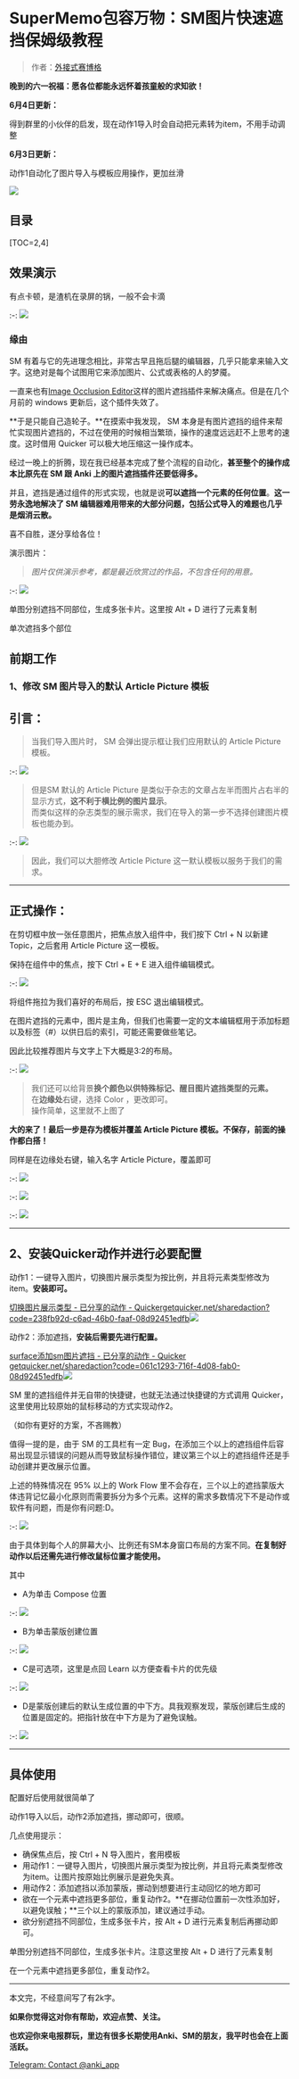 # SuperMemo包容万物：SM图片快速遮挡保姆级教程

> 作者：[外接式赛博格](https://www.zhihu.com/people/hydrogenlol)

**晚到的六一祝福：愿各位都能永远怀着孩童般的求知欲！**

**6月4日更新：**

得到群里的小伙伴的启发，现在动作1导入时会自动把元素转为item，不用手动调整

**6月3日更新：**

动作1自动化了图片导入与模板应用操作，更加丝滑

![](https://pic3.zhimg.com/v2-bb0c4f10658c84f4f97103372835e51a_b.jpg)

## 目录

[TOC=2,4]

## 效果演示

有点卡顿，是渣机在录屏的锅，一般不会卡滴

:-: ![](https://pic1.zhimg.com/v2-f1cfe7b39eaa61e4e9617eecfde8784c_b.jpg)

### 缘由

SM 有着与它的先进理念相比，非常古早且拖后腿的编辑器，几乎只能拿来输入文字。这绝对是每个试图用它来添加图片、公式或表格的人的梦魇。

一直来也有[Image Occlusion Editor](https://zhuanlan.zhihu.com/p/326168555)这样的图片遮挡插件来解决痛点。但是在几个月前的 windows 更新后，这个插件失效了。

**于是只能自己造轮子。**在摸索中我发现， SM 本身是有图片遮挡的组件来帮忙实现图片遮挡的，不过在使用的时候相当繁琐，操作的速度远远赶不上思考的速度。这时借用 Quicker 可以极大地压缩这一操作成本。

经过一晚上的折腾，现在我已经基本完成了整个流程的自动化，**甚至整个的操作成本比原先在 SM 跟 Anki 上的图片遮挡插件还要低得多。**

并且，遮挡是通过组件的形式实现，也就是说**可以遮挡一个元素的任何位置**。**这一劳永逸地解决了 SM 编辑器难用带来的大部分问题，包括公式导入的难题也几乎是烟消云散。**

喜不自胜，遂分享给各位！

演示图片：

> *图片仅供演示参考，都是最近欣赏过的作品，不包含任何的用意。*

:-: ![](https://pic1.zhimg.com/v2-41c388b8b0aa632b739a40e4d8f5875c_b.jpg)

单图分别遮挡不同部位，生成多张卡片。这里按 Alt + D 进行了元素复制

单次遮挡多个部位

## 前期工作

### 1、修改 SM 图片导入的默认 Article Picture 模板

## 引言：

> 当我们导入图片时， SM 会弹出提示框让我们应用默认的 Article Picture 模板。

:-: ![](https://pic1.zhimg.com/80/v2-8f4bf27d49dd66e2c4ef652ae5914ed4_1440w.jpg)

> 但是SM 默认的 Article Picture 是类似于杂志的文章占左半而图片占右半的显示方式，**这不利于横比例的图片显示**。  
> 而类似这样的杂志类型的展示需求，我们在导入的第一步不选择创建图片模板也能办到。

:-: ![](https://pic3.zhimg.com/80/v2-58d98ac41b4155f83d0e296617ea5326_1440w.jpg)

> 因此，我们可以大胆修改 Article Picture 这一默认模板以服务于我们的需求。

* * *

## 正式操作：

在剪切框中放一张任意图片，把焦点放入组件中，我们按下 Ctrl + N 以新建 Topic，之后套用 Article Picture 这一模板。

保持在组件中的焦点，按下 Ctrl + E + E 进入组件编辑模式。

:-: ![](https://pic4.zhimg.com/80/v2-06e880799391fb32d01032972f47274f_1440w.jpg)

将组件拖拉为我们喜好的布局后，按 ESC 退出编辑模式。

在图片遮挡的元素中，图片是主角，但我们也需要一定的文本编辑框用于添加标题以及标签（#）以供日后的索引，可能还需要做些笔记。

因此比较推荐图片与文字上下大概是3:2的布局。

:-: ![](https://pic2.zhimg.com/80/v2-0fb63358f81fc0cb9fef0d10ca9ce469_1440w.jpg)

> 我们还可以给背景**换个颜色以供特殊标记、醒目图片遮挡类型的元素。**  
> 在**边缘处**右键，选择 Color ，更改即可。  
> 操作简单，这里就不上图了

**大的来了！最后一步是存为模板并覆盖 Article Picture 模板。不保存，前面的操作都白搭！**

同样是在边缘处右键，输入名字 Article Picture，覆盖即可

:-: ![](https://pic2.zhimg.com/80/v2-5d6f55b3a215178baec9d226573d02a9_1440w.jpg)

:-: ![](https://pic1.zhimg.com/80/v2-18a00a1711b8459df5ae8b351b228134_1440w.jpg)

:-: ![](https://pic4.zhimg.com/80/v2-070f2e51cfed891226a93004d2e8ee53_1440w.jpg)

* * *

## **2、安装Quicker动作并进行必要配置**

动作1：一键导入图片，切换图片展示类型为按比例，并且将元素类型修改为item。**安装即可。**

[切换图片展示类型 - 已分享的动作 - Quicker​getquicker.net/sharedaction?code=238fb92d-c6ad-46b0-faaf-08d92451edfb![](https://pic1.zhimg.com/v2-fee9458c29cdccf10af7ec01155dc7f0_ipico.jpg)](https://link.zhihu.com/?target=https%3A//getquicker.net/sharedaction%3Fcode%3D238fb92d-c6ad-46b0-faaf-08d92451edfb)

动作2：添加遮挡，**安装后需要先进行配置。**

[surface添加sm图片遮挡 - 已分享的动作 - Quicker​getquicker.net/sharedaction?code=061c1293-716f-4d08-fab0-08d92451edfb![](https://pic1.zhimg.com/v2-fee9458c29cdccf10af7ec01155dc7f0_ipico.jpg)](https://link.zhihu.com/?target=https%3A//getquicker.net/sharedaction%3Fcode%3D061c1293-716f-4d08-fab0-08d92451edfb)

SM 里的遮挡组件并无自带的快捷键，也就无法通过快捷键的方式调用 Quicker，这里使用比较原始的鼠标移动的方式实现动作2。

（如你有更好的方案，不吝赐教）

值得一提的是，由于 SM 的工具栏有一定 Bug，在添加三个以上的遮挡组件后容易出现显示错误的问题从而导致鼠标操作错位，建议第三个以上的遮挡组件还是手动创建并更改展示位置。

上述的特殊情况在 95% 以上的 Work Flow 里不会存在，三个以上的遮挡蒙版大体违背记忆最小化原则而需要拆分为多个元素。这样的需求多数情况下不是动作或软件有问题，而是你有问题:D。

:-: ![](https://pic3.zhimg.com/80/v2-5a79331cfa5abdbee182ffa79401df3a_1440w.jpg)

由于具体到每个人的屏幕大小、比例还有SM本身窗口布局的方案不同。**在复制好动作以后还需先进行修改鼠标位置才能使用。**

其中

*   A为单击 Compose 位置

:-: ![](https://pic1.zhimg.com/80/v2-fe20830c15048b83131e8f26cec904dc_1440w.png)

*   B为单击蒙版创建位置

:-: ![](https://pic4.zhimg.com/80/v2-5027209f195b3613434e0d2b71fc5643_1440w.png)

*   C是可选项，这里是点回 Learn 以方便查看卡片的优先级

:-: ![](https://pic2.zhimg.com/80/v2-5b8f79933f119dcc71cc61b36d0a68e9_1440w.png)

*   D是蒙版创建后的默认生成位置的中下方。具我观察发现，蒙版创建后生成的位置是固定的。把指针放在中下方是为了避免误触。

:-: ![](https://pic1.zhimg.com/80/v2-5655cfd306c27c164aa1216e0010f320_1440w.jpg)

* * *

## **具体使用**

配置好后使用就很简单了

动作1导入以后，动作2添加遮挡，挪动即可，很顺。

几点使用提示：

*   确保焦点后，按 Ctrl + N 导入图片，套用模板
*   用动作1：一键导入图片，切换图片展示类型为按比例，并且将元素类型修改为item。让图片按原始比例展示是避免失真。
*   用动作2：添加遮挡以添加蒙版，挪动到想要进行主动回忆的地方即可
*   欲在一个元素中遮挡更多部位，重复动作2。**在挪动位置前一次性添加好，以避免误触；**三个以上的蒙版添加，建议通过手动。
*   欲分别遮挡不同部位，生成多张卡片，按 Alt + D 进行元素复制后再挪动即可。

单图分别遮挡不同部位，生成多张卡片。注意这里按 Alt + D 进行了元素复制

在一个元素中遮挡更多部位，重复动作2。

* * *

本文完，不经意间写了有2k字。

**如果你觉得这对你有帮助，欢迎点赞、关注。**

**也欢迎你来电报群玩，里边有很多长期使用Anki、SM的朋友，我平时也会在上面活跃。**

[Telegram: Contact @anki\_app](https://t.me/anki_app)